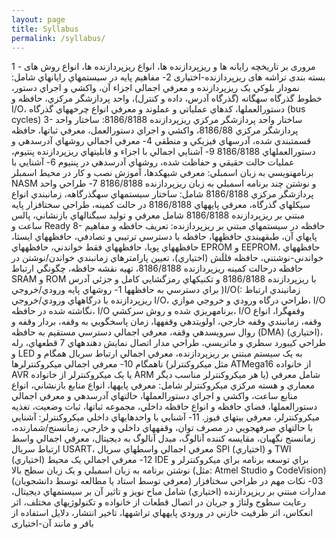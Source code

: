 ```yaml
---
layout: page
title: Syllabus
permalink: /syllabus/
---
```

1 - مروری بر تاریخچه رایانه ها و ریزپردازنده ها، انواع ریزپردازنده ها، انواع روش های بسته بندی تراشه های ریزپردازنده-اختیاری
2- مفاهيم پايه در سيستمهاي رايانهاي شامل: نمودار بلوکي يک ريزپردازنده و معرفي اجمالي اجزاء آن، واکشي و اجراي دستور، خطوط گذرگاه سهگانه (گذرگاه آدرس، داده و کنترل)، واحد پردازشگر مرکزي، حافظه و I/O، دستورالعملها، کدهاي عملياتي و عملوند و معرفي انواع چرخههاي گذرگاه
(bus cycles)
3- ساختار واحد پردازشگر مرکزي ريزپردازنده 8186/8188: ساختار واحد پردازشگر مرکزي 8186/88، واکشي و اجراي دستورالعمل، معرفي ثباتها، حافظه قسمتبندي شده، آدرسهاي فيزيکي و منطقي
4- معرفي اجمالي روشهاي آدرسدهي و دستورالعملهاي 8186/8188
9- آشنايي اجمالي با اجزاء و قابليتهاي ريزپردازنده پنتيوم، عمليات حالت حقيقي و حفاظت شده،
روشهاي آدرسدهي در پنتيوم
6- آشنايي با برنامهنويسي به زبان اسمبلي: معرفي شبهکدها، آموزش نصب و کار در محيط اسمبلر
NASM و نوشتن چند برنامه اسمبلي به زبان ريزپردازنده 8186/8188
7- طراحي واحد پردازشگر مرکزي 8186/8188 شامل: ساختار سيستمهاي سهگذرگاهه، زمانبندي
انواع سيکلهاي گذرگاه، معرفي پايههاي 8186/8188 در حالت کمينه، طراحي سختافزار پايه مبتني بر ريزپردازنده 8186/8188 شامل معرفي و توليد سيگنالهاي بازنشاني، پالس ساعت و Ready
8- حافظه در سيستمهاي مبتني بر ريزپردازنده: تعريف حافظه و مفاهيم پايهاي آن، طبقهبندي حافظهها، حافظه با دسترسي ترتيبي و تصادفي، حافظههاي ايستا، حافظههاي پويا، حافظههاي فقط خواندني، حافظههاي EPROM و EEPROM، حافظههاي خواندني-نوشتني، حافظه فللَش (اختياري)، تعيين پارامترهاي زمانبندي خواندن/نوشتن در حافظه درحالت کمينه ريزپردازنده
8186/8188، تهيه نقشه حافظه، چگونگي ارتباط SRAM و ROM با ريزپردازنده 8186/8188 و تکنيکهاي رمزگشايي کامل و جزئي آدرس براي دسترسي به حافظهها
1- روشهاي پايه ورودي/خروجي )I/O(: زمانبندي ارتباط ريزپردازنده با درگاههاي ورودي/خروجي I/O، طراحي درگاه ورودي و خروجي موازي، I/O نگاشته شده در حافظه، I/O برنامهريزي شده و روش سرکشي، I/O وقفهگرا، انواع وقفه، زمانبندي وقفه خارجي، اولويتدهي وقفهها، زمان
پاسخگويي به وقفه، بردار وقفه و روال سرويسدهي وقفه، معرفي اجمالي دسترسي مستقيم به حافظه (DMA) (اختياري)، طراحي کيبورد سطري و ماتريسي، طراحي مدار اتصال نمايش دهندههاي 7 قطعهاي، رله و LED به يک سيستم مبتني بر ريزپردازنده، معرفي اجمالي ارتباط سریال همگام و ناهمگام
10- معرفي اجمالي ميکروکنترلرها (مثل ميکروکنترلر ATMega16 از خانواده AVR يا يک
ميکروکنترلر از خانواده ARM يا هر ميکروکنترلر مناسب ديگر) شامل معرفي معماري و هسته مرکزي ميکروکنترلر شامل: معرفي پايهها، انواع منابع بازنشاني، انواع منابع ساعت، واکشي و اجراي دستورالعملها، حالتهاي آدرسدهي و معرفي اجمالي دستورالعملها، فضاي حافظه و انواع حافظه
داخلي، مجموعه ثباتها، ثبات وضعيت، تغذيه ميکروکنترلر، معرفي بيتهاي فيوز.
11- آشنايي با واحدهايهاي داخلي ميکروکنترلر: آشنايي با حالتهاي صرفهجويي در مصرف توان، وقفههاي داخلي و خارجي، زمانسنج/شمارنده، زمانسنج نگهبان، مقايسه کننده آنالوگ، مبدل آنالوگ به ديجيتال، معرفي اجمالي واسط ارتباط سريال USART، معرفي اجمالي واسطهاي سريال
SPI (اختياري) و TWI (اختياري)
12- معرفي اجمالي يک محيط IDE براي توسعه برنامه براي ميکروکنترلر و نوشتن برنامه به زبان
اسمبلي و يک زبان سطح بالا (مثل: Atmel Studio و CodeVision) (معرفي توسط استاد يا مطالعه توسط دانشجويان)
03- نکات مهم در طراحي سختافزار مدارات مبتني بر ريزپردازنده (اختياري) شامل مباح نويز و تاثير آن بر سيستمهاي ديجيتال، رعايت سطوح ولتاژ و جريان در اتصال قطعات از خانواده و تکنولوژيهاي مختلف، اثر انعکاس، اثر ظرفيت خازني در ورودي پايههاي تراشهها، تاخير انتشار،
دلايل استفاده از بافر و مانند آن-اختیاری